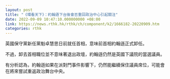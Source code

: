```yaml
---
layout: post
title: "《環看天下》：約翰遜下台後會否重回政治中心引起關注"
date: 2022-09-09 10:47:10.000000000 +08:00
link: https://news.rthk.hk/rthk/ch/component/k2/1666182-20220909.htm
categories: rthk
---
```


英國保守黨新任黨魁卓慧思日前就任首相，意味前首相約翰遜正式卸任。

不過，卸去首相職位並不意味著退出政壇，約翰遜仍然是英國下議院的當選議員。

有分析認為，約翰遜如果在派對門事件影響下，仍然能繼續保住議員席位，可能會在將來嘗試重返政治舞台中央。

